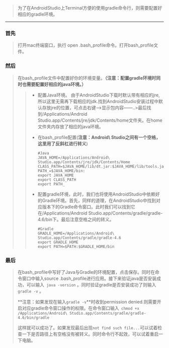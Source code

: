 > 为了在AndroidStudio上Terminal方便的使用gradle命令行，则需要配置好相应的gradle环境。

---

### 首先



> 打开mac终端窗口，执行 open .bash_profile命令。打开bash_profile文件。



### 然后

> 在bash_profile文件中配置好你的环境变量。**（注意：配置gradle环境时同时也需要配置好相应的java环境。）**
>
> > - 配置Java环境。 
> >   由于AndroidStudio下载时默认带有相应的jre,所以这里无需再下载相应的jdk.找到AndroidStudio安装过程中默认存放jre的位置，可点击右键—>显示包内容——..>最后找到/Applications/Android Studio.app/Contents/jre/jdk/Contents/home文件夹。在home文件夹内存放了相应的java环境。
> >
> > - 在bash_profile配置(**注意：Android\ Studio之间有一个空格，这里用了反斜杠进行转义**)
> >
> >   ```
> >   #Java
> >   JAVA_HOME=/Applications/Android\ Studio.app/Contents/jre/jdk/Contents/Home
> >   CLASS_PATH=$JAVA_HOME/lib/dt.jar:$JAVA_HOME/lib/tools.jar
> >   PATH_=$JAVA_HOME/bin:
> >   export JAVA_HOME
> >   export CLASS_PATH
> >   export PATH_
> >   ```
> >
> > - 配置gradle环境，此时，我们也将使用AndroidStudio中依赖好的Gradle环境。首先，同样的道理，在AndroidStudio中找到对应版本下的Gradle命令窗口。此时我们可以找到它在/Applications/Android Studio.app/Contents/gradle/gradle-4.6/bin下。最后注意空格之间的转义。
> >
> >   ```
> >   #Gradle
> >   GRADLE_HOME=/Applications/Android\ Studio.app/Contents/gradle/gradle-4.6
> >   export GRADLE_HOME
> >   export PATH=$PATH:$GRADLE_HOME/bin
> >   ```
> >

### 最后

> 在bash_profile中写好了Java与Gradle的环境配置，点击保存。同时在命令窗口中输入source .bash_profile进行应用。接下来验证java是否安装成功，可以输入``` java -version``` 。同时验证gradle是否安装成功了则输入```gradle -v``` 。
>
> **注意：如果发现在输入```gradle -v```**时收到permission denied.则需要开启对应gradle命令窗口操作的权限。在命令窗口输入``` chmod +x /Applications/Android\ Studio.app/Contents/gradle/gradle-4.6/bin/gradle```
>
> 这样就可以成功了。如果发现最后出现```not find such file...```可以试着检查一下是否路径上有空格没有被转义。同时命令行不起效，可以试着重启一下电脑。
